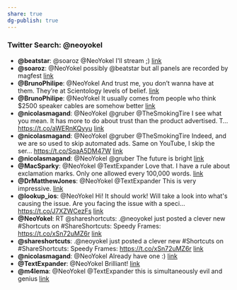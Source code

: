 ```yaml
---
share: true
dg-publish: true
---
```

### Twitter Search: @neoyokel

- **@beatstar**: @soaroz @NeoYokel I'll stream ;) [link](http://twitter.com/beatstar/status/1480021808527167488)
- **@soaroz**: @NeoYokel possibly @beatstar but all panels are recorded by magfest [link](http://twitter.com/soaroz/status/1480021676360351744)
- **@BrunoPhilipe**: @NeoYokel And trust me, you don’t wanna have at them. They’re at Scientology levels of belief. [link](http://twitter.com/BrunoPhilipe/status/1479879655175901188)
- **@BrunoPhilipe**: @NeoYokel It usually comes from people who think $2500 speaker cables are somehow better [link](http://twitter.com/BrunoPhilipe/status/1479879334437527552)
- **@nicolasmagand**: @NeoYokel @gruber @TheSmokingTire I see what you mean. It has more to do about trust than the product advertised. T… https://t.co/aWERnKQyyu [link](http://twitter.com/nicolasmagand/status/1479842423056519174)
- **@nicolasmagand**: @NeoYokel @gruber @TheSmokingTire Indeed, and we are so used to skip automated ads. Same on YouTube, I skip the ser… https://t.co/SqaA5DM47W [link](http://twitter.com/nicolasmagand/status/1479839513937645574)
- **@nicolasmagand**: @NeoYokel @gruber The future is bright [link](http://twitter.com/nicolasmagand/status/1479837109066387456)
- **@MacSparky**: @NeoYokel @TextExpander Love that. I have a rule about exclamation marks. Only one allowed every 100,000 words. [link](http://twitter.com/MacSparky/status/1477697879279996929)
- **@DrMatthewJones**: @NeoYokel @TextExpander This is very impressive. [link](http://twitter.com/DrMatthewJones/status/1477416751176589312)
- **@lookup_ios**: @NeoYokel Hi! It should work! Will take a look into what's causing the issue. Are you facing the issue with a speci… https://t.co/J7XZWCezFs [link](http://twitter.com/lookup_ios/status/1477375454784802816)
- **@NeoYokel**: RT @shareshortcuts: .@neoyokel just posted a clever new #Shortcuts on #ShareShortcuts: Speedy Frames: https://t.co/xSn72uMZ6r [link](http://twitter.com/NeoYokel/status/1477340674869678084)
- **@shareshortcuts**: .@neoyokel just posted a clever new #Shortcuts on #ShareShortcuts: Speedy Frames: https://t.co/xSn72uMZ6r [link](http://twitter.com/shareshortcuts/status/1477338839912009732)
- **@nicolasmagand**: @NeoYokel Already have one :) [link](http://twitter.com/nicolasmagand/status/1477326354286792705)
- **@TextExpander**: @NeoYokel Brilliant! [link](http://twitter.com/TextExpander/status/1477295226893082624)
- **@m4lema**: @NeoYokel @TextExpander this is simultaneously evil and genius [link](http://twitter.com/m4lema/status/1477294239079874563)